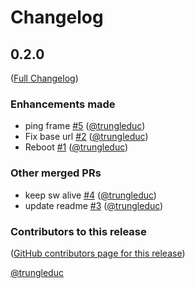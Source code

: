 # Changelog

<!-- <START NEW CHANGELOG ENTRY> -->

## 0.2.0

([Full Changelog](https://github.com/trungleduc/jupyterpack/compare/12083f5da5f8428ac882173ba1053ac83e9c2055...595d35d7591d91efbede78033911bfb633ee48b0))

### Enhancements made

- ping frame [#5](https://github.com/trungleduc/jupyterpack/pull/5) ([@trungleduc](https://github.com/trungleduc))
- Fix base url [#2](https://github.com/trungleduc/jupyterpack/pull/2) ([@trungleduc](https://github.com/trungleduc))
- Reboot [#1](https://github.com/trungleduc/jupyterpack/pull/1) ([@trungleduc](https://github.com/trungleduc))

### Other merged PRs

- keep sw alive [#4](https://github.com/trungleduc/jupyterpack/pull/4) ([@trungleduc](https://github.com/trungleduc))
- update readme [#3](https://github.com/trungleduc/jupyterpack/pull/3) ([@trungleduc](https://github.com/trungleduc))

### Contributors to this release

([GitHub contributors page for this release](https://github.com/trungleduc/jupyterpack/graphs/contributors?from=2025-02-09&to=2025-10-01&type=c))

[@trungleduc](https://github.com/search?q=repo%3Atrungleduc%2Fjupyterpack+involves%3Atrungleduc+updated%3A2025-02-09..2025-10-01&type=Issues)

<!-- <END NEW CHANGELOG ENTRY> -->
